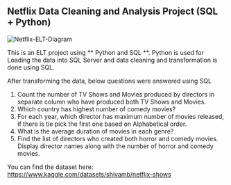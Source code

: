 ## Netflix Data Cleaning and Analysis Project (SQL + Python)

![Netflix-ELT-Diagram](https://github.com/NagarjunP23/SQL-Projects/assets/53596669/a4fafb0d-41ef-48f9-bec1-ccb11ddd4428)


This is an ELT project using ** Python and SQL **. 
Python is used for Loading the data into SQL Server and data cleaning and transformation is done using SQL.

After transforming the data, below questions were answered using SQL

1. Count the number of TV Shows and Movies produced by directors in separate column who have produced both TV Shows and Movies.
2. Which country has highest number of comedy movies?
3. For each year, which director has maximum number of movies released, if there is tie pick the first one based on Alphabetical order.
4. What is the average duration of movies in each genre?
5. Find the list of directors who created both horror and comedy movies. Display director names along with the number of horror and comedy movies.

You can find the dataset here: https://www.kaggle.com/datasets/shivamb/netflix-shows
